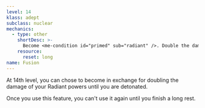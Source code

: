 ```yaml
---
level: 14
klass: adept
subclass: nuclear
mechanics:
  - type: other
    shortDesc: >-
      Become <me-condition id="primed" sub="radiant" />. Double the damage of your Radiant powers until you are detonated.
    resource:
      reset: long
name: Fusion
---
```

At 14th level, you can chose to become <me-condition id="primed" sub="radiant" /> in exchange for doubling the damage of your
Radiant powers until you are detonated.

Once you use this feature, you can't use it again until you finish a long rest.
